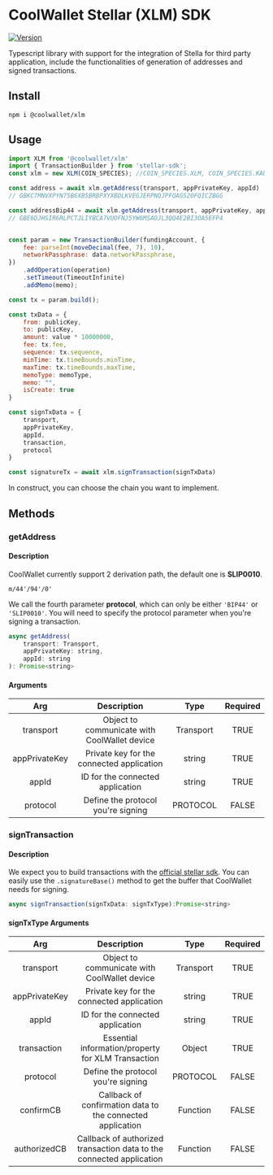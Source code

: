 # CoolWallet Stellar (XLM) SDK
[![Version](https://img.shields.io/npm/v/@coolwallet/xlm)](https://www.npmjs.com/package/@coolwallet/xlm)

Typescript library with support for the integration of Stella for third party application, include the functionalities of generation of addresses and signed transactions.

## Install

```shell
npm i @coolwallet/xlm
```

## Usage

```javascript
import XLM from '@coolwallet/xlm'
import { TransactionBuilder } from 'stellar-sdk';
const xlm = new XLM(COIN_SPECIES); //COIN_SPECIES.XLM, COIN_SPECIES.KAU COIN_SPECIES.KAG

const address = await xlm.getAddress(transport, appPrivateKey, appId)
// GBKC7MNVXPYN75B6XB5BRBPXYXBDLKVEGJERPNQJPFOAGS2OFQICZBGG

const addressBip44 = await xlm.getAddress(transport, appPrivateKey, appId, 'BIP44');
// GBE6DJHSIR6RLPCTJLIYBCA7VUOFNJ5YW6MSAOJL3QQ4E2BI3OA5EFP4


const param = new TransactionBuilder(fundingAccount, {
	fee: parseInt(moveDecimal(fee, 7), 10),
	networkPassphrase: data.networkPassphrase,
})
	.addOperation(operation)
	.setTimeout(TimeoutInfinite)
	.addMemo(memo);

const tx = param.build();

const txData = {
	from: publicKey,
	to: publicKey,
	amount: value * 10000000,
	fee: tx.fee,
	sequence: tx.sequence,
	minTime: tx.timeBounds.minTime,
	maxTime: tx.timeBounds.maxTime,
	memoType: memoType,
	memo: "",
	isCreate: true
}

const signTxData = {
    transport,
    appPrivateKey,
    appId,
    transaction,
    protocol
}

const signatureTx = await xlm.signTransaction(signTxData)
```
In construct, you can choose the chain you want to implement.



## Methods

### getAddress

#### Description

CoolWallet currently support 2 derivation path, the default one is **SLIP0010**.

```none
m/44'/94'/0'
```

We call the fourth parameter **protocol**, which can only be either `'BIP44'` or `'SLIP0010'`. You will need to specify the protocol parameter when you're signing a transaction.

```javascript
async getAddress(
    transport: Transport, 
    appPrivateKey: string, 
    appId: string
): Promise<string> 
```

#### Arguments
|      Arg      |                  Description                 |    Type   | Required |
|:-------------:|:--------------------------------------------:|:---------:|:--------:|
|   transport   | Object to communicate with CoolWallet device | Transport |   TRUE   |
| appPrivateKey |   Private key for the connected application  |   string  |   TRUE   |
|     appId     |       ID for the connected application       |   string  |   TRUE   |
|    protocol   |      Define the protocol you're signing      |  PROTOCOL |   FALSE  |

### signTransaction

#### Description

We expect you to build transactions with the [official stellar sdk](https://github.com/stellar/js-stellar-sdk). You can easily use the `.signatureBase()` method to get the buffer that CoolWallet needs for signing.

```javascript
async signTransaction(signTxData: signTxType):Promise<string>
```
#### signTxType Arguments

|      Arg      |                              Description                             |    Type   | Required |
|:-------------:|:--------------------------------------------------------------------:|:---------:|:--------:|
|   transport   |             Object to communicate with CoolWallet device             | Transport |   TRUE   |
| appPrivateKey |               Private key for the connected application              |   string  |   TRUE   |
|     appId     |                   ID for the connected application                   |   string  |   TRUE   |
|  transaction  |          Essential information/property for XLM Transaction          |   Object  |   TRUE   |
|    protocol   |                  Define the protocol you're signing                  |  PROTOCOL |   FALSE  |
|   confirmCB   |      Callback of confirmation data to the connected application      |  Function |   FALSE  |
|  authorizedCB | Callback of authorized transaction data to the connected application |  Function |   FALSE  |
